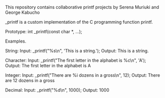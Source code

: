 This repository contains collaborative printf projects by Serena Muriuki and George Kabucho

_printf is a custom implementation of the C programming function printf.

Prototype: int _printf(const char *, ...);

Examples.

String:
	Input: _printf("%s\n", 'This is a string.');
	Output: This is a string.

Character:
	Input: _printf("The first letter in the alphabet is %c\n", 'A');
	Output: The first letter in the alphabet is A

Integer:
	Input: _printf("There are %i dozens in a gross\n", 12);
	Output: There are 12 dozens in a gross

Decimal:
	Input: _printf("%d\n", 1000);
	Output: 1000
